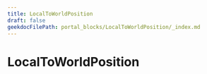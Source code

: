 ```yaml
---
title: LocalToWorldPosition
draft: false
geekdocFilePath: portal_blocks/LocalToWorldPosition/_index.md
---
```

# LocalToWorldPosition